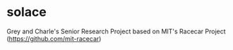 # solace
Grey and Charle's Senior Research Project based on MIT's Racecar Project (https://github.com/mit-racecar)
